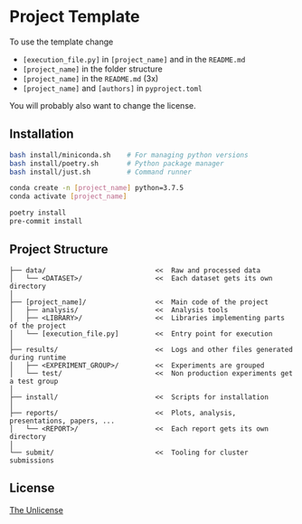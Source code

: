 # Project Template

To use the template change
* `[execution_file.py]` in `[project_name]` and in the `README.md`
* `[project_name]` in the folder structure
* `[project_name]` in the `README.md` (3x)
* `[project_name]` and `[authors]` in `pyproject.toml`

You will probably also want to change the license.

## Installation

```bash
bash install/miniconda.sh    # For managing python versions
bash install/poetry.sh       # Python package manager
bash install/just.sh         # Command runner
```

```bash
conda create -n [project_name] python=3.7.5
conda activate [project_name]
```

```bash
poetry install
pre-commit install
```

## Project Structure

```
├── data/                           <<  Raw and processed data
│   └── <DATASET>/                  <<  Each dataset gets its own directory
│
├── [project_name]/                 <<  Main code of the project
│   ├── analysis/                   <<  Analysis tools
│   ├── <LIBRARY>/                  <<  Libraries implementing parts of the project
│   └── [execution_file.py]         <<  Entry point for execution
│
├── results/                        <<  Logs and other files generated during runtime
│   ├── <EXPERIMENT_GROUP>/         <<  Experiments are grouped
│   └── test/                       <<  Non production experiments get a test group
│
├── install/                        <<  Scripts for installation
│
├── reports/                        <<  Plots, analysis, presentations, papers, ...
│   └── <REPORT>/                   <<  Each report gets its own directory
│
└── submit/                         <<  Tooling for cluster submissions
```

## License

[The Unlicense](LICENSE)
